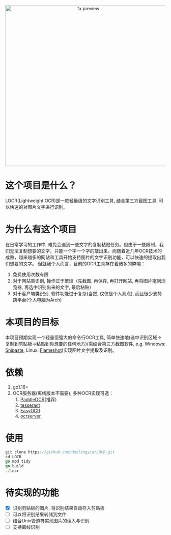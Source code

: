 <p align="center">
     <img src="https://github.com/dmzlingyin/LOCR/blob/main/docs/demo.gif" width="506" alt="fx preview">
</p>

# 这个项目是什么？

LOCR(Lightweight OCR)是一款轻量级的文字识别工具, 结合第三方截图工具, 可以快速的对图片文字进行识别。

# 为什么有这个项目

在日常学习的工作中, 难免会遇到一些文字的复制粘贴任务。但由于一些限制，我们无法复制想要的文字，只能一个字一个字的敲出来。而随着近几年OCR技术的成熟，越来越多的网站和工具开始支持图片的文字识别功能，可以快速的提取出我们想要的文字。
但就我个人而言，目前的OCR工具存在着诸多的弊端：

1. 免费使用次数有限
2. 对于网站类识别, 操作过于繁琐（先截图, 再保存, 再打开网站, 再将图片拖到浏览器, 再选中识别出来的文字, 最后粘贴）
3. 对于客户端类识别, 软件功能过于复杂(当然, 仅仅是个人观点), 而且很少支持跨平台(个人电脑为Arch)

# 本项目的目标

本项目预期实现一个轻量但强大的命令行OCR工具, 简单快速地(选中识别区域->复制到剪贴板->粘贴到你想要的任何地方)(需结合第三方截图软件, e.g. Windows: [Snipaste](https://www.snipaste.com/), Linux: [Flameshot](https://flameshot.org/))实现图片文字提取及识别。

# 依赖
1. go1.16+
2. OCR服务器(离线版本不需要), 多种OCR实现可选：
   1. [PaddleOCR](https://github.com/PaddlePaddle/PaddleOCR)(推荐)
   2. [tesseract](https://github.com/tesseract-ocr/tesseract)
   3. [EasyOCR](https://github.com/JaidedAI/EasyOCR)
   4. [ocrserver](https://github.com/otiai10/ocrserver)

# 使用
```go
git clone https://github.com/dmzlingyin/LOCR.git
cd LOCR
go mod tidy
go build
./locr
```

# 待实现的功能

- [x] 识别剪贴板的图片, 将识别结果自动存入剪贴板
- [ ] 可以将识别结果转储到文件
- [ ] 结合Unix管道符实现图片的读入与识别
- [ ] 支持离线识别
